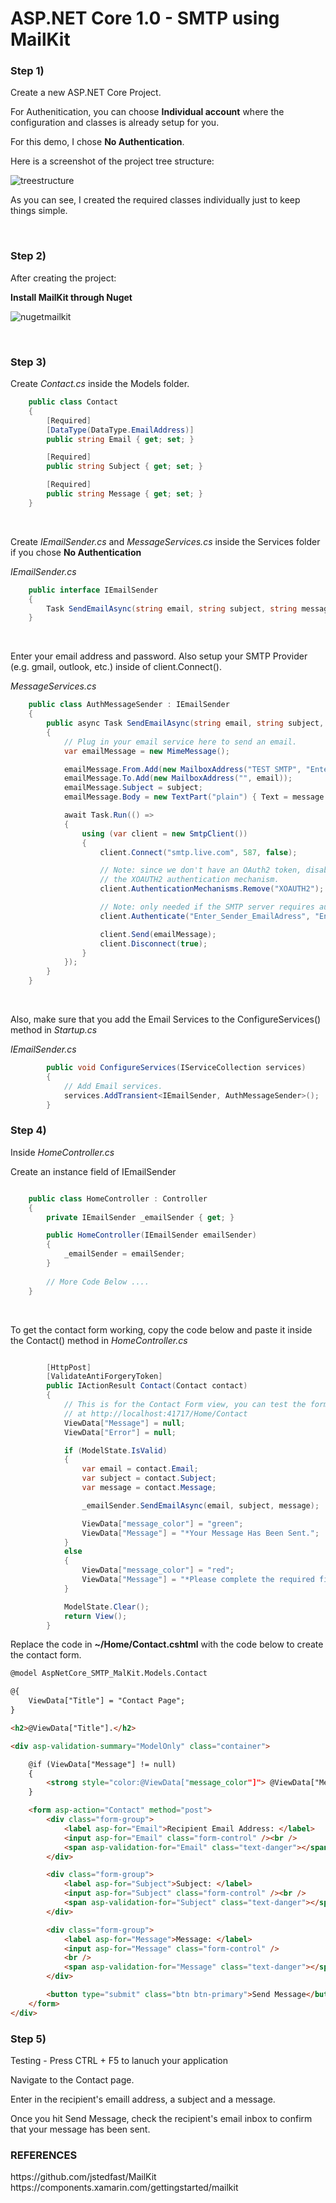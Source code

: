 # ASP.NET Core 1.0 - SMTP using MailKit 

<h3>Step 1)</h3>

Create a new ASP.NET Core Project. 

For Authenitication, you can choose <b>Individual account</b> where the configuration and classes is already setup for you. 

For this demo, I chose <b>No Authentication</b>. 

Here is a screenshot of the project tree structure: 

![treestructure](https://cloud.githubusercontent.com/assets/11988924/18095025/9e09c836-6ea3-11e6-937b-cfe059d059bd.png)

As you can see, I created the required classes individually just to keep things simple. 

<br/>


<h3>Step 2)</h3>

After creating the project: 

<strong>Install MailKit through Nuget</strong>

![nugetmailkit](https://cloud.githubusercontent.com/assets/11988924/18094332/1c55e236-6ea1-11e6-9d70-922c299051b1.png)

<br/>


<h3>Step 3)</h3>

Create <i>Contact.cs</i> inside the Models folder. 

```C#
    public class Contact
    {
        [Required]
        [DataType(DataType.EmailAddress)]
        public string Email { get; set; }

        [Required]
        public string Subject { get; set; }

        [Required]
        public string Message { get; set; }
    }
```

<br/>

Create <i>IEmailSender.cs</i> and <i>MessageServices.cs</i> inside the Services folder if you chose <b>No Authentication</b>

<i>IEmailSender.cs</i>
```C#
    public interface IEmailSender 
    {
        Task SendEmailAsync(string email, string subject, string message);
    }
```

<br/>

Enter your email address and password. Also setup your SMTP Provider (e.g. gmail, outlook, etc.) inside of client.Connect(). 

<i>MessageServices.cs</i>
```C#
    public class AuthMessageSender : IEmailSender
    {
        public async Task SendEmailAsync(string email, string subject, string message)
        {
            // Plug in your email service here to send an email.
            var emailMessage = new MimeMessage();

            emailMessage.From.Add(new MailboxAddress("TEST SMTP", "Enter_Sender_EmailAdress"));
            emailMessage.To.Add(new MailboxAddress("", email));
            emailMessage.Subject = subject;
            emailMessage.Body = new TextPart("plain") { Text = message };

            await Task.Run(() =>
            {
                using (var client = new SmtpClient())
                {
                    client.Connect("smtp.live.com", 587, false);

                    // Note: since we don't have an OAuth2 token, disable
                    // the XOAUTH2 authentication mechanism.
                    client.AuthenticationMechanisms.Remove("XOAUTH2");

                    // Note: only needed if the SMTP server requires authentication
                    client.Authenticate("Enter_Sender_EmailAdress", "Enter_Sender_EmailAdress_Password");

                    client.Send(emailMessage);
                    client.Disconnect(true);
                }
            });
        }
    }
```
<br/>

Also, make sure that you add the Email Services to the ConfigureServices() method in <i>Startup.cs</i> 

<i>IEmailSender.cs</i>
```C#
        public void ConfigureServices(IServiceCollection services)
        {
            // Add Email services. 
            services.AddTransient<IEmailSender, AuthMessageSender>();
        }
```

<h3>Step 4)</h3>

Inside <i>HomeController.cs</i>

Create an instance field of IEmailSender 

```C#

    public class HomeController : Controller
    {
        private IEmailSender _emailSender { get; }

        public HomeController(IEmailSender emailSender)
        {
            _emailSender = emailSender;
        }
        
        // More Code Below .... 
    }

```
<br/>

To get the contact form working, copy the code below and paste it inside the Contact() method in <i>HomeController.cs</i>
```C#

        [HttpPost]
        [ValidateAntiForgeryToken]
        public IActionResult Contact(Contact contact)
        {
            // This is for the Contact Form view, you can test the form 
            // at http://localhost:41717/Home/Contact
            ViewData["Message"] = null;
            ViewData["Error"] = null;

            if (ModelState.IsValid)
            {
                var email = contact.Email;
                var subject = contact.Subject;
                var message = contact.Message;

                _emailSender.SendEmailAsync(email, subject, message);

                ViewData["message_color"] = "green";
                ViewData["Message"] = "*Your Message Has Been Sent.";
            }
            else
            {
                ViewData["message_color"] = "red";
                ViewData["Message"] = "*Please complete the required fields";
            }

            ModelState.Clear();
            return View();
        }

```

Replace the code in <b>~/Home/Contact.cshtml</b> with the code below to create the contact form. 
```HTML
@model AspNetCore_SMTP_MalKit.Models.Contact

@{
    ViewData["Title"] = "Contact Page";
}

<h2>@ViewData["Title"].</h2>

<div asp-validation-summary="ModelOnly" class="container">

    @if (ViewData["Message"] != null)
    {
        <strong style="color:@ViewData["message_color"]"> @ViewData["Message"] </strong>
    }

    <form asp-action="Contact" method="post">
        <div class="form-group">
            <label asp-for="Email">Recipient Email Address: </label>
            <input asp-for="Email" class="form-control" /><br />
            <span asp-validation-for="Email" class="text-danger"></span>
        </div>

        <div class="form-group">
            <label asp-for="Subject">Subject: </label>
            <input asp-for="Subject" class="form-control" /><br />
            <span asp-validation-for="Subject" class="text-danger"></span>
        </div>

        <div class="form-group">
            <label asp-for="Message">Message: </label>
            <input asp-for="Message" class="form-control" /> 
            <br />
            <span asp-validation-for="Message" class="text-danger"></span>
        </div>

        <button type="submit" class="btn btn-primary">Send Message</button>
    </form>
</div>
```

<h3>Step 5)</h3>

Testing - Press CTRL + F5 to lanuch your application

Navigate to the Contact page.

Enter in the recipient's emaill address, a subject and a message. 

Once you hit Send Message, check the recipient's email inbox to confirm that your message has been sent. 

<h3>REFERENCES</h3>
https://github.com/jstedfast/MailKit <br/>
https://components.xamarin.com/gettingstarted/mailkit
